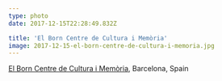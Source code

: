```yaml
---
type: photo
date: 2017-12-15T22:28:49.832Z

title: 'El Born Centre de Cultura i Memòria'
image: 2017-12-15-el-born-centre-de-cultura-i-memoria.jpg
---
```


[El Born Centre de Cultura i Memòria](http://elbornculturaimemoria.barcelona.cat), Barcelona, Spain
